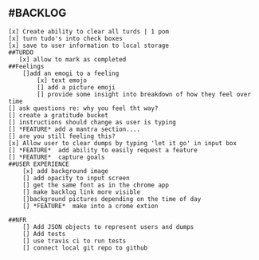 #BACKLOG
-------
    [x] Create ability to clear all turds | 1 pom
    [x] turn tudo's into check boxes
    [x] save to user information to local storage    
    ##TURDO
       [x] allow to mark as completed
    ##Feelings
        []add an emogi to a feeling
            [x] text emojo
            [] add a picture emoji
            [] provide some insight into breakdown of how they feel over time
    [] ask questions re: why you feel tht way?
    [] create a gratitude bucket
    [] instructions should change as user is typing
    [] *FEATURE* add a mantra section....
    [] are you still feeling this? 
    [x] Allow user to clear dumps by typing 'let it go' in input box
    [] *FEATURE*  add ability to easily request a feature
    [] *FEATURE*  capture goals
    ##USER EXPERIENCE
        [x] add background image
        [] add opacity to input screen
        [] get the same font as in the chrome app
        [] make backlog link more visible
        []background pictures depending on the time of day
        [] *FEATURE*  make into a crome extion

    ##NFR
        [] Add JSON objects to represent users and dumps
        [] Add tests
        [] use travis ci to run tests
        [] connect local git repo to github
